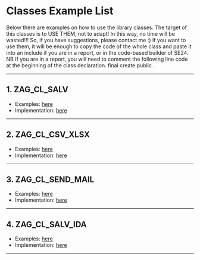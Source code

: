 # Classes Example List
Below there are examples on how to use the library classes.
The target of this classes is to USE THEM, not to adapt! 
In this way, no time will be wasted!!!
So, if you have suggestions, please contact me :)
If you want to use them, it will be enough to copy the code of the whole class
and paste it into an include if you are in a report, or in the code-based builder of SE24.
NB If you are in a report, 
you will need to comment the following line code at the beginning of the class declaration.
  final
  create public .

---
  
## 1. ZAG_CL_SALV
  - Examples: [here](https://github.com/avorio-dev/S4ZAG/blob/main/ZAG_CLASS/HOW%20TO%20USE/ZAG_CL_SALV.md)
  - Implementation: [here](https://github.com/avorio-dev/S4ZAG/blob/main/ZAG_CLASS/ZAG_CL_SALV.abap)

---

## 2. ZAG_CL_CSV_XLSX
  - Examples: [here](https://github.com/avorio-dev/S4ZAG/blob/main/ZAG_CLASS/HOW%20TO%20USE/ZAG_CL_CSV_XLSX.md)
  - Implementation: [here](https://github.com/avorio-dev/S4ZAG/blob/main/ZAG_CLASS/ZAG_CL_CSV_XLSX.abap)

---

## 3. ZAG_CL_SEND_MAIL
  - Examples: [here](https://github.com/avorio-dev/S4ZAG/blob/main/ZAG_CLASS/HOW%20TO%20USE/ZAG_CL_SEND_MAIL.md)
  - Implementation: [here](https://github.com/avorio-dev/S4ZAG/blob/main/ZAG_CLASS/ZAG_CL_SEND_MAIL.abap)

---

## 4. ZAG_CL_SALV_IDA
  - Examples: [here](https://github.com/avorio-dev/S4ZAG/blob/main/ZAG_CLASS/HOW%20TO%20USE/ZAG_CL_SALV_IDA.md)
  - Implementation: [here](https://github.com/avorio-dev/S4ZAG/blob/main/ZAG_CLASS/ZAG_CL_SALV_IDA.abap)

---







